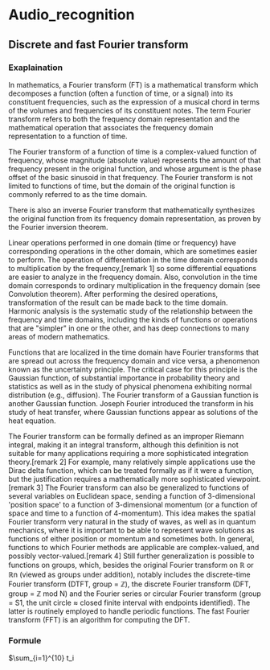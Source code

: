 # Audio_recognition
## Discrete and fast Fourier transform
### Exaplaination
In mathematics, a Fourier transform (FT) is a mathematical transform which decomposes a function (often a function of time, or a signal) into its constituent frequencies, such as the expression of a musical chord in terms of the volumes and frequencies of its constituent notes. The term Fourier transform refers to both the frequency domain representation and the mathematical operation that associates the frequency domain representation to a function of time.

The Fourier transform of a function of time is a complex-valued function of frequency, whose magnitude (absolute value) represents the amount of that frequency present in the original function, and whose argument is the phase offset of the basic sinusoid in that frequency. The Fourier transform is not limited to functions of time, but the domain of the original function is commonly referred to as the time domain. 

There is also an inverse Fourier transform that mathematically synthesizes the original function from its frequency domain representation, as proven by the Fourier inversion theorem. 

Linear operations performed in one domain (time or frequency) have corresponding operations in the other domain, which are sometimes easier to perform. The operation of differentiation in the time domain corresponds to multiplication by the frequency,[remark 1] so some differential equations are easier to analyze in the frequency domain. Also, convolution in the time domain corresponds to ordinary multiplication in the frequency domain (see Convolution theorem). After performing the desired operations, transformation of the result can be made back to the time domain. Harmonic analysis is the systematic study of the relationship between the frequency and time domains, including the kinds of functions or operations that are "simpler" in one or the other, and has deep connections to many areas of modern mathematics.

Functions that are localized in the time domain have Fourier transforms that are spread out across the frequency domain and vice versa, a phenomenon known as the uncertainty principle. The critical case for this principle is the Gaussian function, of substantial importance in probability theory and statistics as well as in the study of physical phenomena exhibiting normal distribution (e.g., diffusion). The Fourier transform of a Gaussian function is another Gaussian function. Joseph Fourier introduced the transform in his study of heat transfer, where Gaussian functions appear as solutions of the heat equation.

The Fourier transform can be formally defined as an improper Riemann integral, making it an integral transform, although this definition is not suitable for many applications requiring a more sophisticated integration theory.[remark 2] For example, many relatively simple applications use the Dirac delta function, which can be treated formally as if it were a function, but the justification requires a mathematically more sophisticated viewpoint.[remark 3] The Fourier transform can also be generalized to functions of several variables on Euclidean space, sending a function of 3-dimensional 'position space' to a function of 3-dimensional momentum (or a function of space and time to a function of 4-momentum). This idea makes the spatial Fourier transform very natural in the study of waves, as well as in quantum mechanics, where it is important to be able to represent wave solutions as functions of either position or momentum and sometimes both. In general, functions to which Fourier methods are applicable are complex-valued, and possibly vector-valued.[remark 4] Still further generalization is possible to functions on groups, which, besides the original Fourier transform on ℝ or ℝn (viewed as groups under addition), notably includes the discrete-time Fourier transform (DTFT, group = ℤ), the discrete Fourier transform (DFT, group = ℤ mod N) and the Fourier series or circular Fourier transform (group = S1, the unit circle ≈ closed finite interval with endpoints identified). The latter is routinely employed to handle periodic functions. 
The fast Fourier transform (FFT) is an algorithm for computing the DFT. 
### Formule

$\sum_{i=1}^{10} t_i

